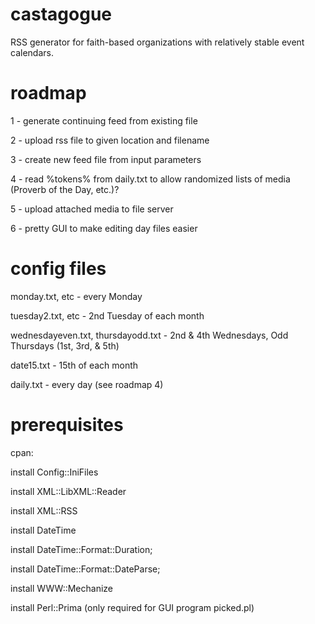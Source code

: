 # castagogue
RSS generator for faith-based organizations with relatively stable event calendars.

# roadmap
1 - generate continuing feed from existing file

2 - upload rss file to given location and filename

3 - create new feed file from input parameters

4 - read %tokens% from daily.txt to allow randomized lists of media (Proverb of the Day, etc.)?

5 - upload attached media to file server

6 - pretty GUI to make editing day files easier

# config files
monday.txt, etc - every Monday

tuesday2.txt, etc - 2nd Tuesday of each month

wednesdayeven.txt, thursdayodd.txt - 2nd & 4th Wednesdays, Odd Thursdays (1st, 3rd, & 5th)

date15.txt - 15th of each month

daily.txt - every day (see roadmap 4)

# prerequisites
cpan:

install Config::IniFiles

install XML::LibXML::Reader

install XML::RSS

install DateTime

install DateTime::Format::Duration;

install DateTime::Format::DateParse;

install WWW::Mechanize

install Perl::Prima (only required for GUI program picked.pl)
